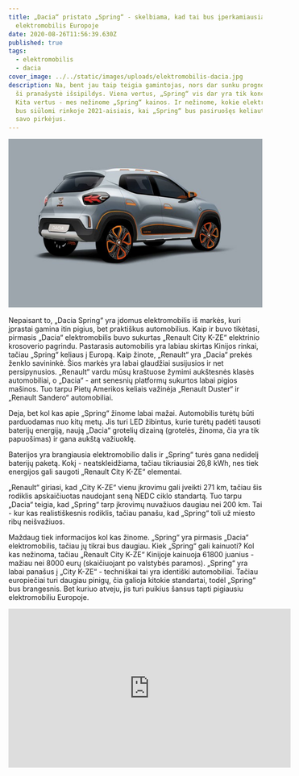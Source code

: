 ```yaml
---
title: „Dacia“ pristato „Spring“ - skelbiama, kad tai bus įperkamiausias
  elektromobilis Europoje
date: 2020-08-26T11:56:39.630Z
published: true
tags:
  - elektromobilis
  - dacia
cover_image: ../../static/images/uploads/elektromobilis-dacia.jpg
description: Na, bent jau taip teigia gamintojas, nors dar sunku prognozuoti, ar
  ši pranašystė išsipildys. Viena vertus, „Spring“ vis dar yra tik koncepcija.
  Kita vertus - mes nežinome „Spring“ kainos. Ir nežinome, kokie elektromobiliai
  bus siūlomi rinkoje 2021-aisiais, kai „Spring“ bus pasiruošęs keliauti pas
  savo pirkėjus.
---
```

![dacia elktromobilis](../../static/images/uploads/elektromobilis-dacia-1.jpg "dacia elktromobilis")

Nepaisant to, „Dacia Spring“ yra įdomus elektromobilis iš markės, kuri įprastai gamina itin pigius, bet praktiškus automobilius. Kaip ir buvo tikėtasi, pirmasis „Dacia“ elektromobilis buvo sukurtas „Renault City K-ZE“ elektrinio krosoverio pagrindu. Pastarasis automobilis yra labiau skirtas Kinijos rinkai, tačiau „Spring“ keliaus į Europą. Kaip žinote, „Renault“ yra „Dacia“ prekės ženklo savininkė. Šios markės yra labai glaudžiai susijusios ir net persipynusios. „Renault“ vardu mūsų kraštuose žymimi aukštesnės klasės automobiliai, o „Dacia“ - ant senesnių platformų sukurtos labai pigios mašinos. Tuo tarpu Pietų Amerikos keliais važinėja „Renault Duster“ ir „Renault Sandero“ automobiliai.

Deja, bet kol kas apie „Spring“ žinome labai mažai. Automobilis turėtų būti parduodamas nuo kitų metų. Jis turi LED žibintus, kurie turėtų padėti tausoti baterijų energiją, naują „Dacia“ grotelių dizainą (grotelės, žinoma, čia yra tik papuošimas) ir gana aukštą važiuoklę.

Baterijos yra brangiausia elektromobilio dalis ir „Spring“ turės gana nedidelį baterijų paketą. Kokį - neatskleidžiama, tačiau tikriausiai 26,8 kWh, nes tiek energijos gali saugoti „Renault City K-ZE“ elementai.

„Renault“ giriasi, kad „City K-ZE“ vienu įkrovimu gali įveikti 271 km, tačiau šis rodiklis apskaičiuotas naudojant seną NEDC ciklo standartą. Tuo tarpu „Dacia“ teigia, kad „Spring“ tarp įkrovimų nuvažiuos daugiau nei 200 km. Tai - kur kas realistiškesnis rodiklis, tačiau panašu, kad „Spring“ toli už miesto ribų neišvažiuos.

Maždaug tiek informacijos kol kas žinome. „Spring“ yra pirmasis „Dacia“ elektromobilis, tačiau jų tikrai bus daugiau. Kiek „Spring“ gali kainuoti? Kol kas nežinoma, tačiau „Renault City K-ZE“ Kinijoje kainuoja 61800 juanius - mažiau nei 8000 eurų (skaičiuojant po valstybės paramos). „Spring“ yra labai panašus į „City K-ZE“ - techniškai tai yra identiški automobiliai. Tačiau europiečiai turi daugiau pinigų, čia galioja kitokie standartai, todėl „Spring“ bus brangesnis. Bet kuriuo atveju, jis turi puikius šansus tapti pigiausiu elektromobiliu Europoje.

<iframe width="560" height="315" src="https://www.youtube.com/embed/m_wQMo50HRk" frameborder="0" allow="accelerometer; autoplay; encrypted-media; gyroscope; picture-in-picture" allowfullscreen></iframe>